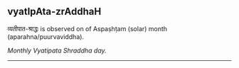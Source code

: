 ## vyatIpAta-zrAddhaH
व्यतीपात-श्राद्धः is observed on  of Aspaṣhṭam (solar) month (aparahna/puurvaviddha).

_Monthly Vyatipata Shraddha day._

---
